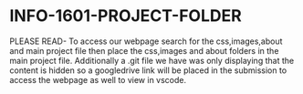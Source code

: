 # INFO-1601-PROJECT-FOLDER
PLEASE READ-
To access our webpage search for the css,images,about and main project file then place the css,images and about folders in the main project file. Additionally a .git file we have was only displaying that the content is hidden so a googledrive link will be placed in the submission to access the webpage as well to view in vscode.
